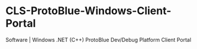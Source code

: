 # CLS-ProtoBlue-Windows-Client-Portal
Software | Windows .NET (C++) ProtoBlue Dev/Debug Platform Client Portal
